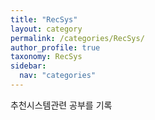 ```yaml
---
title: "RecSys"
layout: category
permalink: /categories/RecSys/
author_profile: true
taxonomy: RecSys
sidebar:
  nav: "categories"
---
```

추천시스템관련 공부를 기록